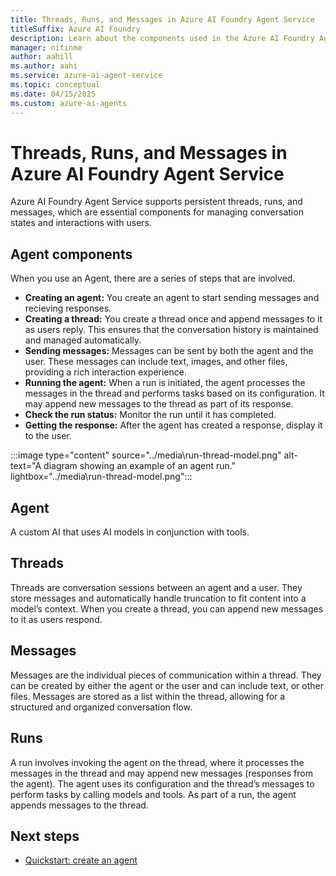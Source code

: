 ```yaml
---
title: Threads, Runs, and Messages in Azure AI Foundry Agent Service
titleSuffix: Azure AI Foundry
description: Learn about the components used in the Azure AI Foundry Agent Service.
manager: nitinme
author: aahill
ms.author: aahi
ms.service: azure-ai-agent-service
ms.topic: conceptual
ms.date: 04/15/2025
ms.custom: azure-ai-agents
---
```


# Threads, Runs, and Messages in Azure AI Foundry Agent Service

Azure AI Foundry Agent Service supports persistent threads, runs, and messages, which are essential components for managing conversation states and interactions with users.

## Agent components

When you use an Agent, there are a series of steps that are involved.

- **Creating an agent:** You create an agent to start sending messages and recieving responses.
- **Creating a thread:** You create a thread once and append messages to it as users reply. This ensures that the conversation history is maintained and managed automatically.
- **Sending messages:** Messages can be sent by both the agent and the user. These messages can include text, images, and other files, providing a rich interaction experience.
- **Running the agent:** When a run is initiated, the agent processes the messages in the thread and performs tasks based on its configuration. It may append new messages to the thread as part of its response.
- **Check the run status:** Monitor the run until it has completed. 
- **Getting the response:** After the agent has created a response, display it to the user.

:::image type="content" source="../media\run-thread-model.png" alt-text="A diagram showing an example of an agent run." lightbox="../media\run-thread-model.png":::

## Agent

A custom AI that uses AI models in conjunction with tools.

## Threads

Threads are conversation sessions between an agent and a user. They store messages and automatically handle truncation to fit content into a model’s context. When you create a thread, you can append new messages to it as users respond.

## Messages

Messages are the individual pieces of communication within a thread. They can be created by either the agent or the user and can include text, or other files. Messages are stored as a list within the thread, allowing for a structured and organized conversation flow.

## Runs

A run involves invoking the agent on the thread, where it processes the messages in the thread and may append new messages (responses from the agent). The agent uses its configuration and the thread’s messages to perform tasks by calling models and tools. As part of a run, the agent appends messages to the thread.

## Next steps

* [Quickstart: create an agent](../quickstart.md)
